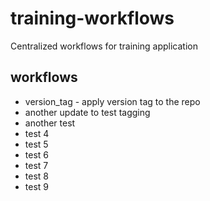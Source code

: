 # training-workflows
Centralized workflows for training application

## workflows
- version_tag - apply version tag to the repo
- another update to test tagging
- another test
- test 4
- test 5
- test 6
- test 7
- test 8
- test 9








